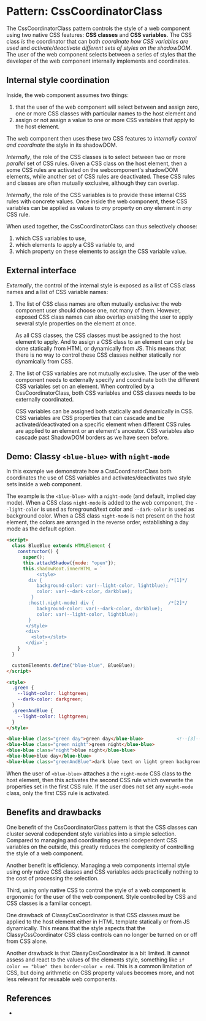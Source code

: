 # Pattern: CssCoordinatorClass

The CssCoordinatorClass pattern controls the style of a web component using two native CSS features: 
**CSS classes** and **CSS variables**.
The CSS class *is* the coordinator that can both *coordinate how CSS variables are used* and 
*activate/deactivate different sets of styles on the shadowDOM*.
The user of the web component selects between a series of styles that the developer of the 
web component internally implements and coordinates.

## Internal style coordination

Inside, the web component assumes two things:
1. that the user of the web component will select between and assign zero, one or more CSS classes
   with particular names to the host element and 
2. assign or not assign a value to one or more CSS variables that apply to the host element. 

The web component then uses these two CSS features to *internally control and coordinate* 
the style in its shadowDOM.

*Internally*, the role of the CSS classes is to select between two or more *parallel* set of CSS rules.
Given a CSS class on the host element, then a some CSS rules are activated on the 
webcomponent's shadowDOM elements, while another set of CSS rules are deactivated. 
These CSS rules and classes are often mutually exclusive, although they can overlap.
   
*Internally*, the role of the CSS variables is to provide these internal CSS rules with concrete values.
Once inside the web component, these CSS variables can be applied as values
to *any* property on *any* element in *any* CSS rule. 

When used together, the CssCoordinatorClass can thus selectively choose:
1. which CSS variables to use,
2. which elements to apply a CSS variable to, and
3. which property on these elements to assign the CSS variable value.

## External interface

*Externally*, the control of the internal style is exposed as a list of CSS class names and a list
of CSS variable names:

1. The list of CSS class names are often mutually exclusive: the web component user should choose one,
   not many of them. However, exposed CSS class names can also overlap enabling
   the user to apply several style properties on the element at once.
   
   As all CSS classes, the CSS classes must be assigned to the host element to apply.
   And to assign a CSS class to an element can only be done statically from HTML or dynamically from JS.
   This means that there is no way to control these CSS classes neither statically nor dynamically 
   from CSS.
   
2. The list of CSS variables are not mutually exclusive. The user of the web component needs to 
   externally specify and coordinate both the different CSS variables set on an element.
   When controlled by a CssCoordinatorClass, both CSS variables and CSS classes needs to be
   externally coordinated.

   CSS variables can be assigned both statically and dynamically in CSS.
   CSS variables are CSS properties that can cascade and be activated/deactivated on a specific element
   when different CSS rules are applied to an element or an element's ancestor. 
   CSS variables also cascade past ShadowDOM borders as we have seen before.
   
## Demo: Classy `<blue-blue>` with `night-mode`

In this example we demonstrate how a CssCoordinatorClass both coordinates the use of CSS variables and 
activates/deactivates two style sets inside a web component.

The example is the `<blue-blue>` with a `night-mode` (and default, implied day mode).
When a CSS class `night-mode` is added to the web component, the `--light-color` is used as 
foreground/text color and `--dark-color` is used as background color.
When a CSS class `night-mode` is not present on the host element, the colors are arranged in the 
reverse order, establishing a day mode as the default option.

```html
<script>
  class BlueBlue extends HTMLElement {
    constructor() {
      super();
      this.attachShadow({mode: "open"});
      this.shadowRoot.innerHTML = `
           <style>
        div {                                              /*[1]*/
           background-color: var(--light-color, lightblue);              
           color: var(--dark-color, darkblue);          
         }
        :host(.night-mode) div {                           /*[2]*/
           background-color: var(--dark-color, darkblue);                
           color: var(--light-color, lightblue);                  
        }
       </style>
       <div>
         <slot></slot>
       </div>`;                                                      
    }
  }

  customElements.define("blue-blue", BlueBlue);
</script>

<style>
  .green {                                           
    --light-color: lightgreen;
    --dark-color: darkgreen;
  }
  .greenAndBlue {                                         
    --light-color: lightgreen;
  }
</style>

<blue-blue class="green day">green day</blue-blue>            <!--[3]-->
<blue-blue class="green night">green night</blue-blue>
<blue-blue class="night">blue night</blue-blue>
<blue-blue>blue day</blue-blue>
<blue-blue class="greenAndBlue">dark blue text on light green background</blue-blue>
```

When the user of `<blue-blue>` attaches a the `night-mode` CSS class to the host element, then 
this activates the second CSS rule which overwrite the properties set in the first CSS rule.
If the user does not set any `night-mode` class, only the first CSS rule is activated. 

## Benefits and drawbacks

One benefit of the CssCoordinatorClass pattern is that the CSS classes can cluster several 
codependent style variables into a simple selection. Compared to managing and coordinating several
codependent CSS variables on the outside, this greatly reduces the complexity of controlling the style
of a web component.

Another benefit is efficiency. Managing a web components internal style using only native CSS 
classes and CSS variables adds practically nothing to the cost of processing the selection.

Third, using only native CSS to control the style of a web component is ergonomic for the
user of the web component. Style controlled by CSS and CSS classes is a familiar concept.

One drawback of ClassyCssCoordinator is that CSS classes must be applied to the host element either
in HTML template statically or from JS dynamically. This means that the style aspects that the 
ClassyCssCoordinator CSS class controls can no longer be turned on or off from CSS alone.

Another drawback is that ClassyCssCoordinator is a bit limited. It cannot assess and react to the 
values of the elements style, something like `if color == "blue" then border-color = red`. 
This is a common limitation of CSS, but doing arithmetic on CSS property values becomes more, and not
less relevant for reusable web components.

## References

*
